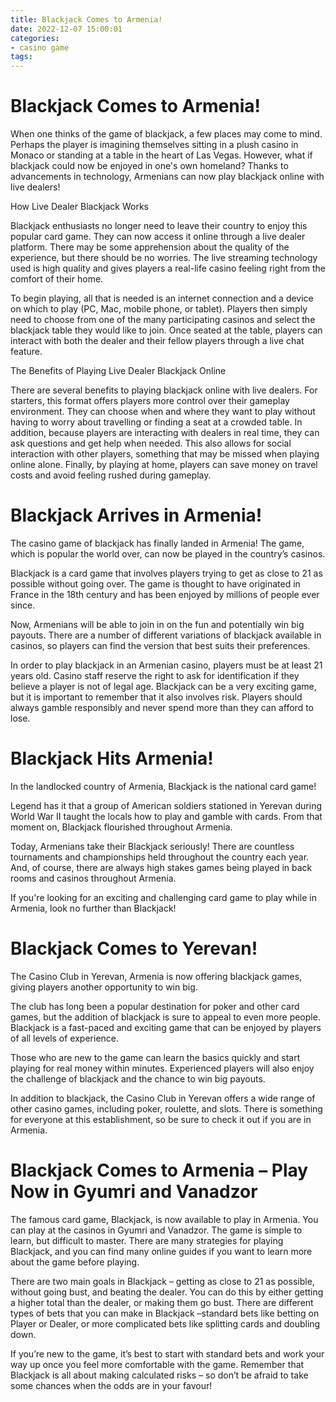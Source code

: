 ```yaml
---
title: Blackjack Comes to Armenia!
date: 2022-12-07 15:00:01
categories:
- casino game
tags:
---
```



#  Blackjack Comes to Armenia!

When one thinks of the game of blackjack, a few places may come to mind. Perhaps the player is imagining themselves sitting in a plush casino in Monaco or standing at a table in the heart of Las Vegas. However, what if blackjack could now be enjoyed in one's own homeland? Thanks to advancements in technology, Armenians can now play blackjack online with live dealers!

How Live Dealer Blackjack Works

Blackjack enthusiasts no longer need to leave their country to enjoy this popular card game. They can now access it online through a live dealer platform. There may be some apprehension about the quality of the experience, but there should be no worries. The live streaming technology used is high quality and gives players a real-life casino feeling right from the comfort of their home.

To begin playing, all that is needed is an internet connection and a device on which to play (PC, Mac, mobile phone, or tablet). Players then simply need to choose from one of the many participating casinos and select the blackjack table they would like to join. Once seated at the table, players can interact with both the dealer and their fellow players through a live chat feature.

The Benefits of Playing Live Dealer Blackjack Online

There are several benefits to playing blackjack online with live dealers. For starters, this format offers players more control over their gameplay environment. They can choose when and where they want to play without having to worry about travelling or finding a seat at a crowded table. In addition, because players are interacting with dealers in real time, they can ask questions and get help when needed. This also allows for social interaction with other players, something that may be missed when playing online alone. Finally, by playing at home, players can save money on travel costs and avoid feeling rushed during gameplay.

#  Blackjack Arrives in Armenia!

The casino game of blackjack has finally landed in Armenia! The game, which is popular the world over, can now be played in the country’s casinos.

Blackjack is a card game that involves players trying to get as close to 21 as possible without going over. The game is thought to have originated in France in the 18th century and has been enjoyed by millions of people ever since.

Now, Armenians will be able to join in on the fun and potentially win big payouts. There are a number of different variations of blackjack available in casinos, so players can find the version that best suits their preferences.

In order to play blackjack in an Armenian casino, players must be at least 21 years old. Casino staff reserve the right to ask for identification if they believe a player is not of legal age. Blackjack can be a very exciting game, but it is important to remember that it also involves risk. Players should always gamble responsibly and never spend more than they can afford to lose.

#  Blackjack Hits Armenia!

In the landlocked country of Armenia, Blackjack is the national card game!

Legend has it that a group of American soldiers stationed in Yerevan during World War II taught the locals how to play and gamble with cards. From that moment on, Blackjack flourished throughout Armenia.

Today, Armenians take their Blackjack seriously! There are countless tournaments and championships held throughout the country each year. And, of course, there are always high stakes games being played in back rooms and casinos throughout Armenia.

If you're looking for an exciting and challenging card game to play while in Armenia, look no further than Blackjack!

#  Blackjack Comes to Yerevan! 

The Casino Club in Yerevan, Armenia is now offering blackjack games, giving players another opportunity to win big.

The club has long been a popular destination for poker and other card games, but the addition of blackjack is sure to appeal to even more people. Blackjack is a fast-paced and exciting game that can be enjoyed by players of all levels of experience.

Those who are new to the game can learn the basics quickly and start playing for real money within minutes. Experienced players will also enjoy the challenge of blackjack and the chance to win big payouts.

In addition to blackjack, the Casino Club in Yerevan offers a wide range of other casino games, including poker, roulette, and slots. There is something for everyone at this establishment, so be sure to check it out if you are in Armenia.

#  Blackjack Comes to Armenia – Play Now in Gyumri and Vanadzor

The famous card game, Blackjack, is now available to play in Armenia. You can play at the casinos in Gyumri and Vanadzor. The game is simple to learn, but difficult to master. There are many strategies for playing Blackjack, and you can find many online guides if you want to learn more about the game before playing.

There are two main goals in Blackjack – getting as close to 21 as possible, without going bust, and beating the dealer. You can do this by either getting a higher total than the dealer, or making them go bust. There are different types of bets that you can make in Blackjack –standard bets like betting on Player or Dealer, or more complicated bets like splitting cards and doubling down.

If you’re new to the game, it’s best to start with standard bets and work your way up once you feel more comfortable with the game. Remember that Blackjack is all about making calculated risks – so don’t be afraid to take some chances when the odds are in your favour!
